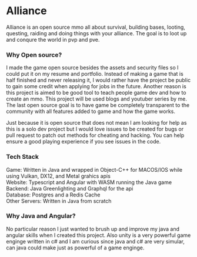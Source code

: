 # Alliance
Alliance is an open source mmo all about survival, building bases, looting, questing, raiding and doing things with your alliance. The goal is to loot up and conqure the world in pvp and pve.

### Why Open source?
I made the game open source besides the assets and security files so I could put it on my resume and portfolio. Instead of making a game that is half finished and never releasing it, I would rather have the project be public to gain some credit when applying for jobs in the future. Another reason is this project is aimed to be good tool to teach people game dev and how to create an mmo. This project will be used blogs and youtuber series by me. The last open source goal is to have game be completely transparent to the community with all features added to game and how the game works.

Just because it is open source that does not mean I am looking for help as this is a solo dev project but I would love issues to be created for bugs or pull request to patch out methods for cheating and hacking. You can help ensure a good playing experience if you see issues in the code.

### Tech Stack
Game: Written in Java and wrapped in Object-C++ for MACOS/IOS while using Vulkan, DX12, and Metal grahics apis\
Website: Typescript and Angular with WASM running the Java game\
Backend: Java Greenlighting and Graphql for the api\
Database: Postgres and a Redis Cache\
Other Servers: Written in Java from scratch

### Why Java and Angular?
No particular reason I just wanted to brush up and improve my java and angular skills when I created this project. Also unity is a very powerful game enginge written in c# and I am curious since java and c# are very simular, can java could make just as powerful of a game enginge.
